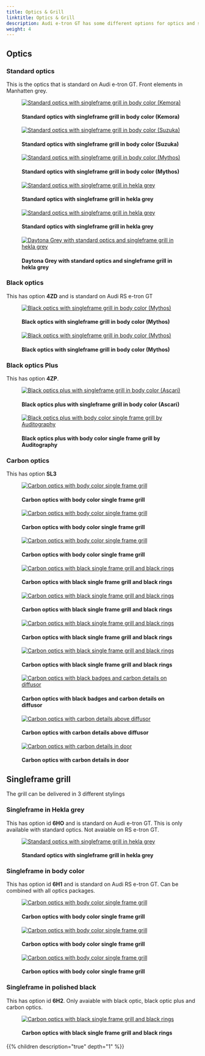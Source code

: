 ```yaml
---
title: Optics & Grill
linktitle: Optics & Grill
description: Audi e-tron GT has some different options for optics and single frame grill
weight: 4
---
```

<!-- markdownlint-disable MD033 -->

## Optics

### Standard optics

This is the optics that is standard on Audi e-tron GT. Front elements in Manhatten grey.

<figure>
    <a href="standardoptics_singleframebody_1.jpg">
        <img src="standardoptics_singleframebody_1s.jpg" alt="Standard optics with singleframe grill in body color (Kemora)" title="Standard optics with singleframe grill in body color (Kemora)">
    </a>
    <figcaption><h4>Standard optics with singleframe grill in body color (Kemora)</h4></figcaption>
</figure>

<figure>
    <a href="standardoptics_singleframebody_2.jpg">
        <img src="standardoptics_singleframebody_2s.jpg" alt="Standard optics with singleframe grill in body color (Suzuka)" title="Standard optics with singleframe grill in body color (Suzuka)">
    </a>
    <figcaption><h4>Standard optics with singleframe grill in body color (Suzuka)</h4></figcaption>
</figure>

<figure>
    <a href="standardoptics_singleframebody_3.jpg">
        <img src="standardoptics_singleframebody_3s.jpg" alt="Standard optics with singleframe grill in body color (Mythos)" title="Standard optics with singleframe grill in body color (Mythos)">
    </a>
    <figcaption><h4>Standard optics with singleframe grill in body color (Mythos)</h4></figcaption>
</figure>

<figure>
    <a href="standardoptics_singleframehekla_2.jpg">
        <img src="standardoptics_singleframehekla_2s.jpg" alt="Standard optics with singleframe grill in hekla grey" title="Standard optics with singleframe grill in hekla grey">
    </a>
    <figcaption><h4>Standard optics with singleframe grill in hekla grey</h4></figcaption>
</figure>

<figure>
    <a href="standardoptics_singleframehekla_3.jpg">
        <img src="standardoptics_singleframehekla_3s.jpg" alt="Standard optics with singleframe grill in hekla grey" title="Standard optics with singleframe grill in hekla grey">
    </a>
    <figcaption><h4>Standard optics with singleframe grill in hekla grey</h4></figcaption>
</figure>

<figure>
    <a href="standardoptics_singleframehekla_4.jpg">
        <img src="standardoptics_singleframehekla_4s.jpg" alt="Daytona Grey with standard optics and singleframe grill in hekla grey" title="Daytona Grey with standard optics and singleframe grill in hekla grey">
    </a>
    <figcaption><h4>Daytona Grey with standard optics and singleframe grill in hekla grey</h4></figcaption>
</figure>

### Black optics

This has option **4ZD** and is standard on Audi RS e-tron GT

<figure>
    <a href="blackoptics_singleframebody_1.jpg">
        <img src="blackoptics_singleframebody_1s.jpg" alt="Black optics with singleframe grill in body color (Mythos)" title="Black optics with singleframe grill in body color (Mythos)">
    </a>
    <figcaption><h4>Black optics with singleframe grill in body color (Mythos)</h4></figcaption>
</figure>

<figure>
    <a href="blackoptics_singleframebody_2.jpg">
        <img src="blackoptics_singleframebody_2.jpg" alt="Black optics with singleframe grill in body color (Mythos)" title="Black optics with singleframe grill in body color (Mythos)">
    </a>
    <figcaption><h4>Black optics with singleframe grill in body color (Mythos)</h4></figcaption>
</figure>

### Black optics Plus

This has option **4ZP**.

<figure>
    <a href="blackopticsplus_singleframebody_1.jpg">
        <img src="blackopticsplus_singleframebody_1s.jpg" alt="Black optics plus with singleframe grill in body color (Ascari)" title="Black optics plus with singleframe grill in body color (Ascari)">
    </a>
    <figcaption><h4>Black optics plus with singleframe grill in body color (Ascari)</h4></figcaption>
</figure>

<figure>
    <a href="singleframe_bodycolor_2.jpg">
        <img src="singleframe_bodycolor_2s.jpg" alt="Black optics plus with body color single frame grill by Auditography" title="Black optics plus with body color single frame grill by Auditography">
    </a>
    <figcaption><h4>Black optics plus with body color single frame grill by Auditography</h4></figcaption>
</figure>

### Carbon optics

This has option **SL3**

<figure>
    <a href="carbonoptics_singleframebody_1.jpg">
        <img src="carbonoptics_singleframebody_1s.jpg" alt="Carbon optics with body color single frame grill" title="Carbon optics with body color single frame grill">
    </a>
    <figcaption><h4>Carbon optics with body color single frame grill</h4></figcaption>
</figure>

<figure>
    <a href="carbonoptics_singleframebody_2.jpg">
        <img src="carbonoptics_singleframebody_2s.jpg" alt="Carbon optics with body color single frame grill" title="Carbon optics with body color single frame grill">
    </a>
    <figcaption><h4>Carbon optics with body color single frame grill</h4></figcaption>
</figure>

<figure>
    <a href="carbonoptics_singleframebody_3.jpg">
        <img src="carbonoptics_singleframebody_3s.jpg" alt="Carbon optics with body color single frame grill" title="Carbon optics with body color single frame grill">
    </a>
    <figcaption><h4>Carbon optics with body color single frame grill</h4></figcaption>
</figure>

<figure>
    <a href="carbonoptics_singleframeblack_1.jpg">
        <img src="carbonoptics_singleframeblack_1s.jpg" alt="Carbon optics with black single frame grill and black rings" title="Carbon optics with black single frame grill and black rings">
    </a>
    <figcaption><h4>Carbon optics with black single frame grill and black rings</h4></figcaption>
</figure>

<figure>
    <a href="carbonoptics_singleframeblack_2.jpg">
        <img src="carbonoptics_singleframeblack_2s.jpg" alt="Carbon optics with black single frame grill and black rings" title="Carbon optics with black single frame grill and black rings">
    </a>
    <figcaption><h4>Carbon optics with black single frame grill and black rings</h4></figcaption>
</figure>

<figure>
    <a href="carbonoptics_singleframeblack_3.jpg">
        <img src="carbonoptics_singleframeblack_3s.jpg" alt="Carbon optics with black single frame grill and black rings" title="Carbon optics with black single frame grill and black rings">
    </a>
    <figcaption><h4>Carbon optics with black single frame grill and black rings</h4></figcaption>
</figure>

<figure>
    <a href="carbonoptics_singleframeblack_4.jpg">
        <img src="carbonoptics_singleframeblack_4s.jpg" alt="Carbon optics with black single frame grill and black rings" title="Carbon optics with black single frame grill and black rings">
    </a>
    <figcaption><h4>Carbon optics with black single frame grill and black rings</h4></figcaption>
</figure>

<figure>
    <a href="carbonoptics_singleframeblack_5.jpg">
        <img src="carbonoptics_singleframeblack_5s.jpg" alt="Carbon optics with black badges and carbon details on diffusor" title="Carbon optics with black badges and carbon details on diffusor">
    </a>
    <figcaption><h4>Carbon optics with black badges and carbon details on diffusor</h4></figcaption>
</figure>

<figure>
    <a href="carbonoptics_singleframeblack_6.jpg">
        <img src="carbonoptics_singleframeblack_6s.jpg" alt="Carbon optics with carbon details above diffusor" title="Carbon optics with carbon details above diffusor">
    </a>
    <figcaption><h4>Carbon optics with carbon details above diffusor</h4></figcaption>
</figure>

<figure>
    <a href="carbonoptics_singleframeblack_7.jpg">
        <img src="carbonoptics_singleframeblack_7s.jpg" alt="Carbon optics with carbon details in door" title="Carbon optics with carbon details in door">
    </a>
    <figcaption><h4>Carbon optics with carbon details in door</h4></figcaption>
</figure>

## Singleframe grill

The grill can be delivered in 3 different stylings

### Singleframe in Hekla grey

This has option id **6HO** and is standard on Audi e-tron GT. This is only available with standard optics. Not avaiable on RS e-tron GT.

<figure>
    <a href="standardoptics_singleframehekla_1.jpg">
        <img src="standardoptics_singleframehekla_1s.jpg" alt="Standard optics with singleframe grill in hekla grey" title="Standard optics with singleframe grill in hekla grey">
    </a>
    <figcaption><h4>Standard optics with singleframe grill in hekla grey</h4></figcaption>
</figure>

### Singleframe in body color

This has option id **6H1** and is standard on Audi RS e-tron GT. Can be combined with all optics packages.

<figure>
    <a href="carbonoptics_singleframebody_1.jpg">
        <img src="carbonoptics_singleframebody_1s.jpg" alt="Carbon optics with body color single frame grill" title="Carbon optics with body color single frame grill">
    </a>
    <figcaption><h4>Carbon optics with body color single frame grill</h4></figcaption>
</figure>

<figure>
    <a href="carbonoptics_singleframebody_2.jpg">
        <img src="carbonoptics_singleframebody_2s.jpg" alt="Carbon optics with body color single frame grill" title="Carbon optics with body color single frame grill">
    </a>
    <figcaption><h4>Carbon optics with body color single frame grill</h4></figcaption>
</figure>

<figure>
    <a href="carbonoptics_singleframebody_3.jpg">
        <img src="carbonoptics_singleframebody_3s.jpg" alt="Carbon optics with body color single frame grill" title="Carbon optics with body color single frame grill">
    </a>
    <figcaption><h4>Carbon optics with body color single frame grill</h4></figcaption>
</figure>

### Singleframe in polished black

This has option id **6H2**. Only avaiable with black optic, black optic plus and carbon optics.

<figure>
    <a href="carbonoptics_singleframeblack_1.jpg">
        <img src="carbonoptics_singleframeblack_1s.jpg" alt="Carbon optics with black single frame grill and black rings" title="Carbon optics with black single frame grill and black rings">
    </a>
    <figcaption><h4>Carbon optics with black single frame grill and black rings</h4></figcaption>
</figure>

{{% children description="true" depth="1" %}}
